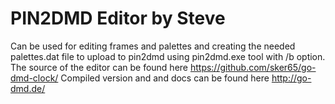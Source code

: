 # PIN2DMD Editor by Steve

Can be used for editing frames and palettes and 
creating the needed palettes.dat file to upload
to pin2dmd using pin2dmd.exe tool with /b option.
The source of the editor can be found here
https://github.com/sker65/go-dmd-clock/
Compiled version and and docs can be found here
http://go-dmd.de/

